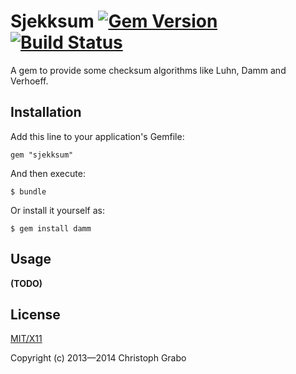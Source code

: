 # Sjekksum [![Gem Version](https://badge.fury.io/rb/sjekksum.png)](http://badge.fury.io/rb/sjekksum) [![Build Status](https://travis-ci.org/asaaki/sjekksum.png?branch=master)](https://travis-ci.org/asaaki/sjekksum)

A gem to provide some checksum algorithms like Luhn, Damm and Verhoeff.



## Installation

Add this line to your application's Gemfile:

    gem "sjekksum"

And then execute:

    $ bundle

Or install it yourself as:

    $ gem install damm



## Usage

__(TODO)__



## License

[MIT/X11](./LICENSE)

Copyright (c) 2013—2014 Christoph Grabo
